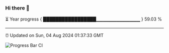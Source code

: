 ### Hi there 👋

⏳ Year progress { █████████████████▁▁▁▁▁▁▁▁▁▁▁▁▁ } 59.03 %

---

⏰ Updated on Sun, 04 Aug 2024 01:37:33 GMT

![Progress Bar CI](https://github.com/ZhaoGui/ZhaoGui/workflows/Progress%20Bar%20CI/badge.svg)
